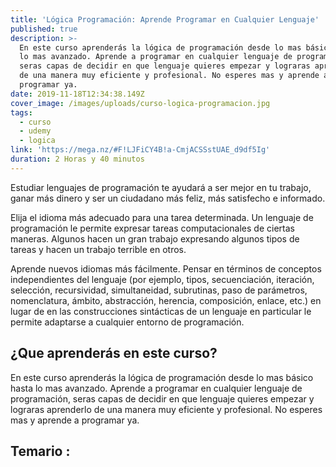 ```yaml
---
title: 'Lógica Programación: Aprende Programar en Cualquier Lenguaje'
published: true
description: >-
  En este curso aprenderás la lógica de programación desde lo mas básico hasta
  lo mas avanzado. Aprende a programar en cualquier lenguaje de programación,
  seras capas de decidir en que lenguaje quieres empezar y lograras aprenderlo
  de una manera muy eficiente y profesional. No esperes mas y aprende a
  programar ya.
date: 2019-11-18T12:34:38.149Z
cover_image: /images/uploads/curso-logica-programacion.jpg
tags:
  - curso
  - udemy
  - logica
link: 'https://mega.nz/#F!LJFiCY4B!a-CmjACSSstUAE_d9df5Ig'
duration: 2 Horas y 40 minutos
---
```

Estudiar lenguajes de programación te ayudará a ser mejor en tu trabajo, ganar más dinero y ser un ciudadano más feliz, más satisfecho e informado.

Elija el idioma más adecuado para una tarea determinada. Un lenguaje de programación le permite expresar tareas computacionales de ciertas maneras. Algunos hacen un gran trabajo expresando algunos tipos de tareas y hacen un trabajo terrible en otros.

Aprende nuevos idiomas más fácilmente. Pensar en términos de conceptos independientes del lenguaje (por ejemplo, tipos, secuenciación, iteración, selección, recursividad, simultaneidad, subrutinas, paso de parámetros, nomenclatura, ámbito, abstracción, herencia, composición, enlace, etc.) en lugar de en las construcciones sintácticas de un lenguaje en particular le permite adaptarse a cualquier entorno de programación.

## ¿Que aprenderás en este curso?

En este curso aprenderás la lógica de programación desde lo mas básico hasta lo mas avanzado. Aprende a programar en cualquier lenguaje de programación, seras capas de decidir en que lenguaje quieres empezar y lograras aprenderlo de una manera muy eficiente y profesional. No esperes mas y aprende a programar ya.

## Temario :

